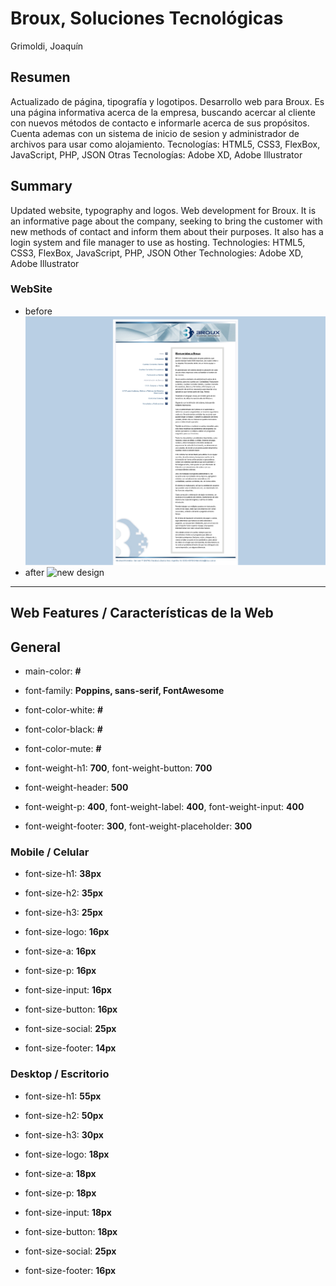 # Broux, Soluciones Tecnológicas

Grimoldi, Joaquín

## Resumen

Actualizado de página, tipografía y logotipos.
Desarrollo web para Broux. Es una página informativa acerca de la empresa, buscando acercar al cliente con nuevos métodos de contacto e informarle acerca de sus propósitos.
Cuenta ademas con un sistema de inicio de sesion y administrador de archivos para usar como alojamiento.
Tecnologías: HTML5, CSS3, FlexBox, JavaScript, PHP, JSON
Otras Tecnologías: Adobe XD, Adobe Illustrator

## Summary

Updated website, typography and logos.
Web development for Broux. It is an informative page about the company, seeking to bring the customer with new methods of contact and inform them about their purposes.
It also has a login system and file manager to use as hosting.
Technologies: HTML5, CSS3, FlexBox, JavaScript, PHP, JSON
Other Technologies: Adobe XD, Adobe Illustrator

### WebSite

+ before
![old design](./assets/img/old.png)
+ after
![new design](./assets/img/new.png)

---

## Web Features / Características de la Web

## General

+ main-color: **#**

+ font-family: **Poppins, sans-serif, FontAwesome**

+ font-color-white: **#**

+ font-color-black: **#**

+ font-color-mute: **#**

+ font-weight-h1: **700**, font-weight-button: **700**

+ font-weight-header: **500**

+ font-weight-p: **400**, font-weight-label: **400**, font-weight-input: **400**

+ font-weight-footer: **300**, font-weight-placeholder: **300**

### Mobile / Celular

+ font-size-h1: **38px**

+ font-size-h2: **35px**

+ font-size-h3: **25px**

+ font-size-logo: **16px**

+ font-size-a: **16px**

+ font-size-p: **16px**

+ font-size-input: **16px**

+ font-size-button: **16px**

+ font-size-social: **25px**

+ font-size-footer: **14px**

### Desktop / Escritorio

+ font-size-h1: **55px**

+ font-size-h2: **50px**

+ font-size-h3: **30px**

+ font-size-logo: **18px**

+ font-size-a: **18px**

+ font-size-p: **18px**

+ font-size-input: **18px**

+ font-size-button: **18px**

+ font-size-social: **25px**

+ font-size-footer: **16px**